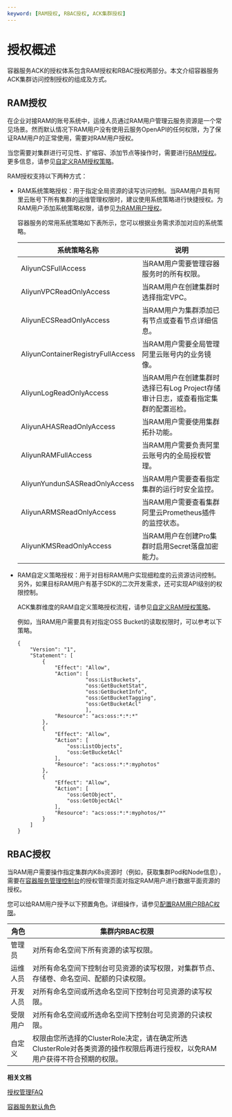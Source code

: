 ```yaml
---
keyword: [RAM授权, RBAC授权, ACK集群授权]
---
```


# 授权概述

容器服务ACK的授权体系包含RAM授权和RBAC授权两部分。本文介绍容器服务ACK集群访问控制授权的组成及方式。

## RAM授权

在企业对接RAM的账号系统中，运维人员通过RAM用户管理云服务资源是一个常见场景。然而默认情况下RAM用户没有使用云服务OpenAPI的任何权限，为了保证RAM用户的正常使用，需要对RAM用户授权。

当您需要对集群进行可见性、扩缩容、添加节点等操作时，需要进行[RAM授权](/intl.zh-CN/Kubernetes集群用户指南/授权/自定义RAM授权策略.md)。更多信息，请参见[自定义RAM授权策略](/intl.zh-CN/Kubernetes集群用户指南/授权/自定义RAM授权策略.md)。

RAM授权支持以下两种方式：

-   RAM系统策略授权：用于指定全局资源的读写访问控制。当RAM用户具有阿里云账号下所有集群的运维管理权限时，建议使用系统策略进行快捷授权。为RAM用户添加系统策略权限，请参见[为RAM用户授权](/intl.zh-CN/用户管理/授权管理/为RAM用户授权.md)。

    容器服务的常用系统策略如下表所示，您可以根据业务需求添加对应的系统策略。

    |系统策略名称|说明|
    |------|--|
    |AliyunCSFullAccess|当RAM用户需要管理容器服务时的所有权限。|
    |AliyunVPCReadOnlyAccess|当RAM用户在创建集群时选择指定VPC。|
    |AliyunECSReadOnlyAccess|当RAM用户为集群添加已有节点或查看节点详细信息。|
    |AliyunContainerRegistryFullAccess|当RAM用户需要全局管理阿里云账号内的业务镜像。|
    |AliyunLogReadOnlyAccess|当RAM用户在创建集群时选择已有Log Project存储审计日志，或查看指定集群的配置巡检。|
    |AliyunAHASReadOnlyAccess|当RAM用户需要使用集群拓扑功能。|
    |AliyunRAMFullAccess|当RAM用户需要负责阿里云账号内的全局授权管理。|
    |AliyunYundunSASReadOnlyAccess|当RAM用户需要查看指定集群的运行时安全监控。|
    |AliyunARMSReadOnlyAccess|当RAM用户需要查看集群阿里云Prometheus插件的监控状态。|
    |AliyunKMSReadOnlyAccess|当RAM用户在创建Pro集群时启用Secret落盘加密能力。|

-   RAM自定义策略授权：用于对目标RAM用户实现细粒度的云资源访问控制。另外，如果目标RAM用户有基于SDK的二次开发需求，还可实现API级别的权限控制。

    ACK集群维度的RAM自定义策略授权流程，请参见[自定义RAM授权策略](/intl.zh-CN/Kubernetes集群用户指南/授权/自定义RAM授权策略.md)。

    例如，当RAM用户需要具有对指定OSS Bucket的读取权限时，可以参考以下策略。

    ```
    {
        "Version": "1",
        "Statement": [
            {
                "Effect": "Allow",
                "Action": [
                          "oss:ListBuckets",
                          "oss:GetBucketStat",
                          "oss:GetBucketInfo",
                          "oss:GetBucketTagging",
                          "oss:GetBucketAcl" 
                          ],    
                "Resource": "acs:oss:*:*:*"
            },
            {
                "Effect": "Allow",
                "Action": [
                    "oss:ListObjects",
                    "oss:GetBucketAcl"
                ],
                "Resource": "acs:oss:*:*:myphotos"
            },
            {
                "Effect": "Allow",
                "Action": [
                    "oss:GetObject",
                    "oss:GetObjectAcl"
                ],
                "Resource": "acs:oss:*:*:myphotos/*"
            }
        ]
    }
    ```


## RBAC授权

当RAM用户需要操作指定集群内K8s资源时（例如，获取集群Pod和Node信息），需要在[容器服务管理控制台](https://cs.console.aliyun.com)的授权管理页面对指定RAM用户进行数据平面资源的授权。

您可以给RAM用户授予以下预置角色。详细操作，请参见[配置RAM用户RBAC权限](/intl.zh-CN/Kubernetes集群用户指南/授权/配置RAM用户RBAC权限.md)。

|角色|集群内RBAC权限|
|--|---------|
|管理员|对所有命名空间下所有资源的读写权限。|
|运维人员|对所有命名空间下控制台可见资源的读写权限，对集群节点、存储卷、命名空间、配额的只读权限。|
|开发人员|对所有命名空间或所选命名空间下控制台可见资源的读写权限。|
|受限用户|对所有命名空间或所选命名空间下控制台可见资源的只读权限。|
|自定义|权限由您所选择的ClusterRole决定，请在确定所选ClusterRole对各类资源的操作权限后再进行授权，以免RAM用户获得不符合预期的权限。|

**相关文档**  


[授权管理FAQ](/intl.zh-CN/Kubernetes集群用户指南/授权/授权管理FAQ.md)

[容器服务默认角色](/intl.zh-CN/Kubernetes集群用户指南/授权/容器服务默认角色.md)

